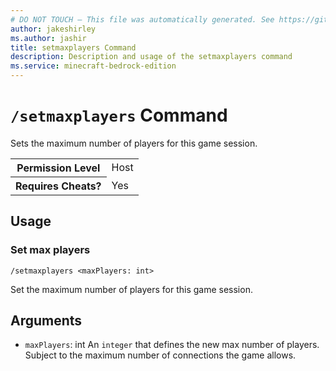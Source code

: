 ```yaml
---
# DO NOT TOUCH — This file was automatically generated. See https://github.com/mojang/minecraftapidocsgenerator to modify descriptions, examples, etc.
author: jakeshirley
ms.author: jashir
title: setmaxplayers Command
description: Description and usage of the setmaxplayers command
ms.service: minecraft-bedrock-edition
---
```

# `/setmaxplayers` Command
Sets the maximum number of players for this game session.

<table>
  <tr>
    <th>Permission Level</th>
    <td>Host</td>
  </tr>
  <tr>
    <th>Requires Cheats?</th>
    <td>Yes</td>
  </tr>
</table>

## Usage
### Set max players
`/setmaxplayers <maxPlayers: int>`

Set the maximum number of players for this game session.

## Arguments
- `maxPlayers`: int
An `integer` that defines the new max number of players. Subject to the maximum number of connections the game allows.
